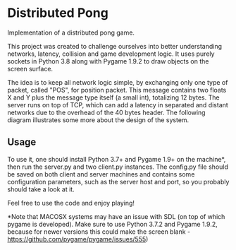 # Distributed Pong
Implementation of a distributed pong game.

This project was created to challenge ourselves into better understanding networks, latency, collision and game development logic. It uses purely sockets in Python 3.8 along with Pygame 1.9.2 to draw objects on the screen surface.

The idea is to keep all network logic simple, by exchanging only one type of packet, called "POS", for position packet. This message contains two floats X and Y plus the message type itself (a small int), totalizing 12 bytes. The server runs on top of TCP, which can add a latency in separated and distant networks due to the overhead of the 40 bytes header. The following diagram illustrates some more about the design of the system.

## Usage
To use it, one should install Python 3.7+ and Pygame 1.9+ on the machine*, then run the server.py and two client.py instances. The config.py file should be saved on both client and server machines and contains some configuration parameters, such as the server host and port, so you probably should take a look at it.


Feel free to use the code and enjoy playing!

*Note that MACOSX systems may have an issue with SDL (on top of which pygame is developed). Make sure to use Python 3.7.2 and Pygame 1.9.2, because for newer versions this could make the screen blank - https://github.com/pygame/pygame/issues/555)

